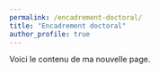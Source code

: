 ```yaml
---
permalink: /encadrement-doctoral/
title: "Encadrement doctoral"
author_profile: true
---
```

Voici le contenu de ma nouvelle page.
